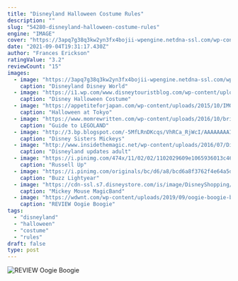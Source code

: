 ```yaml
---
title: "Disneyland Halloween Costume Rules"
description: ""
slug: "54280-disneyland-halloween-costume-rules"
engine: "IMAGE"
cover: "https://3apq7g38q3kw2yn3fx4bojii-wpengine.netdna-ssl.com/wp-content/uploads/2017/01/1390189560_a8e3852569_o_mickey-halloween-party.jpg"
date: "2021-09-04T19:31:17.430Z"
author: "Frances Erickson"
ratingValue: "3.2"
reviewCount: "15"
images:
  - image: "https://3apq7g38q3kw2yn3fx4bojii-wpengine.netdna-ssl.com/wp-content/uploads/2017/01/1390189560_a8e3852569_o_mickey-halloween-party.jpg"
    caption: "Disneyland Disney World"
  - image: "https://i1.wp.com/www.disneytouristblog.com/wp-content/uploads/2015/09/DSC_0327-as-Smart-Object-1-copy.jpg?ssl=1"
    caption: "Disney Halloween Costume"
  - image: "https://appetiteforjapan.com/wp-content/uploads/2015/10/IMG_1080.jpg"
    caption: "Halloween at Tokyo"
  - image: "https://www.momrewritten.com/wp-content/uploads/2016/10/brick-ghost.jpg"
    caption: "Guide to LEGOLAND"
  - image: "http://3.bp.blogspot.com/-5MfLRnDKcqs/VhRCa_RjWcI/AAAAAAAAI4g/ef234q_4nJE/s1600/Mickeys%2BHalloween%2BParty%2BCostume%2BGuidelines.jpg"
    caption: "Disney Sisters Mickeys"
  - image: "http://www.insidethemagic.net/wp-content/uploads/2016/07/Disneyland-Halloween.jpg"
    caption: "Disneyland updates adult"
  - image: "https://i.pinimg.com/474x/11/02/02/1102029609e1065936013c46dd3d6c81--russell.jpg"
    caption: "Russell Up"
  - image: "https://i.pinimg.com/originals/bc/d6/a8/bcd6a8f3762f4e64a5d99dbf553a2db6.jpg"
    caption: "Buzz Lightyear"
  - image: "https://cdn-ssl.s7.disneystore.com/is/image/DisneyShopping/7509057372644-1"
    caption: "Mickey Mouse MagicBand"
  - image: "https://wdwnt.com/wp-content/uploads/2019/09/oogie-boogie-bash-2019_52-1200x900.jpeg"
    caption: "REVIEW Oogie Boogie"
tags:
  - "disneyland"
  - "halloween"
  - "costume"
  - "rules"
draft: false
type: post
---
```



![REVIEW Oogie Boogie](https://wdwnt.com/wp-content/uploads/2019/09/oogie-boogie-bash-2019_52-1200x900.jpeg "REVIEW Oogie Boogie")


<!--inArticleAds-->

<!--galleryOne-->


<!--inArticleAds-->

<!--galleryTwo-->


<!--galleryThree-->

